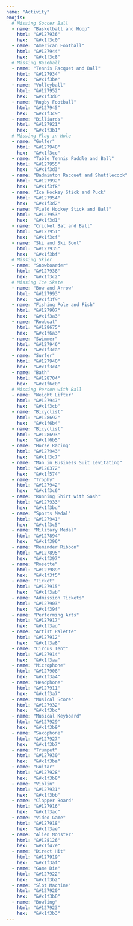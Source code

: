 ```yaml
---
name: "Activity"
emojis:
  # Missing Soccer Ball
  - name: "Basketball and Hoop"
    html: "&#127936"
    hex:  "&#x1f3c0"
  - name: "American Football"
    html: "&#127944"
    hex:  "&#x1f3c8"
  # Missing Baseball
  - name: "Tennis Racquet and Ball"
    html: "&#127934"
    hex:  "&#x1f3be"
  - name: "Volleyball"
    html: "&#127952"
    hex:  "&#x1f3d0"
  - name: "Rugby Football"
    html: "&#127945"
    hex:  "&#x1f3c9"
  - name: "Billiards"
    html: "&#127921"
    hex:  "&#x1f3b1"
  # Missing Flag in Hole
  - name: "Golfer"
    html: "&#127948"
    hex:  "&#x1f3cc"
  - name: "Table Tennis Paddle and Ball"
    html: "&#127955"
    hex:  "&#x1f3d3"
  - name: "Badminton Racquet and Shuttlecock"
    html: "&#127992"
    hex:  "&#x1f3f8"
  - name: "Ice Hockey Stick and Puck"
    html: "&#127954"
    hex:  "&#x1f3d2"
  - name: "Field Hockey Stick and Ball"
    html: "&#127953"
    hex:  "&#x1f3d1"
  - name: "Cricket Bat and Ball"
    html: "&#127951"
    hex:  "&#x1f3cf"
  - name: "Ski and Ski Boot"
    html: "&#127935"
    hex:  "&#x1f3bf"
  # Missing Skier
  - name: "Snowboarder"
    html: "&#127938"
    hex:  "&#x1f3c2"
  # Missing Ice Skate
  - name: "Bow and Arrow"
    html: "&#127993"
    hex:  "&#x1f3f9"
  - name: "Fishing Pole and Fish"
    html: "&#127907"
    hex:  "&#x1f3a3"
  - name: "Rowboat"
    html: "&#128675"
    hex:  "&#x1f6a3"
  - name: "Swimmer"
    html: "&#127946"
    hex:  "&#x1f3ca"
  - name: "Surfer"
    html: "&#127940"
    hex:  "&#x1f3c4"
  - name: "Bath"
    html: "&#128704"
    hex:  "&#x1f6c0"
  # Missing Person with Ball
  - name: "Weight Lifter"
    html: "&#127947"
    hex:  "&#x1f3cb"
  - name: "Bicyclist"
    html: "&#128692"
    hex:  "&#x1f6b4"
  - name: "Bicyclist"
    html: "&#128693"
    hex:  "&#x1f6b5"
  - name: "Horse Racing"
    html: "&#127943"
    hex:  "&#x1f3c7"
  - name: "Man in Business Suit Levitating"
    html: "&#128372"
    hex:  "&#x1f574"
  - name: "Trophy"
    html: "&#127942"
    hex:  "&#x1f3c6"
  - name: "Running Shirt with Sash"
    html: "&#127933"
    hex:  "&#x1f3bd"
  - name: "Sports Medal"
    html: "&#127941"
    hex:  "&#x1f3c5"
  - name: "Military Medal"
    html: "&#127894"
    hex:  "&#x1f396"
  - name: "Reminder Ribbon"
    html: "&#127895"
    hex:  "&#x1f397"
  - name: "Rosette"
    html: "&#127989"
    hex:  "&#x1f3f5"
  - name: "Ticket"
    html: "&#127915"
    hex:  "&#x1f3ab"
  - name: "Admission Tickets"
    html: "&#127903"
    hex:  "&#x1f39f"
  - name: "Performing Arts"
    html: "&#127917"
    hex:  "&#x1f3ad"
  - name: "Artist Palette"
    html: "&#127912"
    hex:  "&#x1f3a8"
  - name: "Circus Tent"
    html: "&#127914"
    hex:  "&#x1f3aa"
  - name: "Microphone"
    html: "&#127908"
    hex:  "&#x1f3a4"
  - name: "Headphone"
    html: "&#127911"
    hex:  "&#x1f3a7"
  - name: "Musical Score"
    html: "&#127932"
    hex:  "&#x1f3bc"
  - name: "Musical Keyboard"
    html: "&#127929"
    hex:  "&#x1f3b9"
  - name: "Saxophone"
    html: "&#127927"
    hex:  "&#x1f3b7"
  - name: "Trumpet"
    html: "&#127930"
    hex:  "&#x1f3ba"
  - name: "Guitar"
    html: "&#127928"
    hex:  "&#x1f3b8"
  - name: "Violin"
    html: "&#127931"
    hex:  "&#x1f3bb"
  - name: "Clapper Board"
    html: "&#127916"
    hex:  "&#x1f3ac"
  - name: "Video Game"
    html: "&#127918"
    hex:  "&#x1f3ae"
  - name: "Alien Monster"
    html: "&#128126"
    hex:  "&#x1f47e"
  - name: "Direct Hit"
    html: "&#127919"
    hex:  "&#x1f3af"
  - name: "Game Die"
    html: "&#127922"
    hex:  "&#x1f3b2"
  - name: "Slot Machine"
    html: "&#127920"
    hex:  "&#x1f3b0"
  - name: "Bowling"
    html: "&#127923"
    hex:  "&#x1f3b3"
---
```

